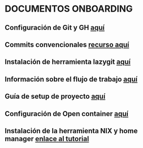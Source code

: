# DOCUMENTOS ONBOARDING

## Configuración de Git y GH [aquí](https://redia-gt.atlassian.net/wiki/spaces/~71202015ad3a939b8d474896889eecf90fdcc2/pages/360474/Setup+de+Git+y+GH+en+la+terminal)

## Commits convencionales [recurso aquí](https://redia-gt.atlassian.net/wiki/spaces/~71202015ad3a939b8d474896889eecf90fdcc2/pages/917506/Commits+convencionales)

## Instalación de herramienta lazygit [aquí](https://redia-gt.atlassian.net/wiki/spaces/~71202015ad3a939b8d474896889eecf90fdcc2/pages/851972/Herramienta+Lazygit)

## Información sobre el flujo de trabajo [aquí](https://redia-gt.atlassian.net/wiki/spaces/~71202015ad3a939b8d474896889eecf90fdcc2/pages/458754/Flujo+de+trabajo)

## Guía de setup de proyecto [aquí](https://redia-gt.atlassian.net/wiki/spaces/~71202015ad3a939b8d474896889eecf90fdcc2/pages/524320/Gu+a+de+setup+de+proyecto)

## Configuración de Open container [aquí](https://redia-gt.atlassian.net/wiki/spaces/~71202015ad3a939b8d474896889eecf90fdcc2/pages/688141/OpenContainer)


## Instalación de la herramienta NIX y home manager [enlace al tutorial](https://redia-gt.atlassian.net/wiki/spaces/~71202015ad3a939b8d474896889eecf90fdcc2/pages/1245185/Instalaci+n+de+Nix)